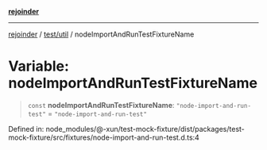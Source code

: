 [**rejoinder**](../../../README.md)

***

[rejoinder](../../../README.md) / [test/util](../README.md) / nodeImportAndRunTestFixtureName

# Variable: nodeImportAndRunTestFixtureName

> `const` **nodeImportAndRunTestFixtureName**: `"node-import-and-run-test"` = `"node-import-and-run-test"`

Defined in: node\_modules/@-xun/test-mock-fixture/dist/packages/test-mock-fixture/src/fixtures/node-import-and-run-test.d.ts:4
